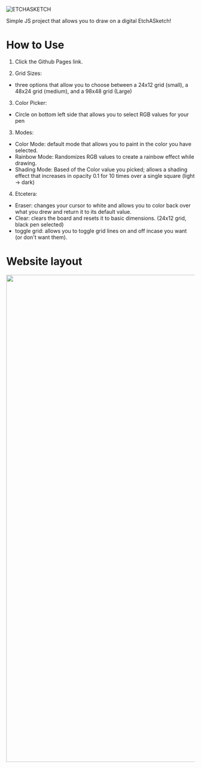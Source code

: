 ![ETCHASKETCH](https://github.com/Mammbo/etch-a-sketch/assets/113815614/36d9d93b-0f0c-48a5-bb04-dad7ad901a34)

Simple JS project that allows you to draw on a digital EtchASketch!


# How to Use 

1. Click the Github Pages link. 

2. Grid Sizes:
  - three options that allow you to choose between a 24x12 grid (small), a 48x24 grid (medium), and a 98x48 grid (Large)
3. Color Picker:
  - Circle on bottom left side that allows you to select RGB values for your pen
3. Modes:
  - Color Mode: default mode that allows you to paint in the color you have selected.
  - Rainbow Mode: Randomizes RGB values to create a rainbow effect while drawing.
  - Shading Mode: Based of the Color value you picked; allows a shading effect that increases in opacity 0.1 for 10 times over a single square (light -> dark)
4. Etcetera:
  - Eraser: changes your cursor to white and allows you to color back over what you drew and return it to its default value.
  - Clear: clears the board and resets it to basic dimensions. (24x12 grid, black pen selected)
  - toggle grid: allows you to toggle grid lines on and off incase you want (or don't want them).



# Website layout
<img width="1301" src="https://github.com/Mammbo/etch-a-sketch/assets/113815614/4ab054ef-27aa-46d2-8421-3a87a945f239">
